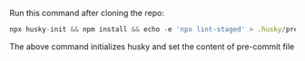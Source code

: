 Run this command after cloning the repo:

```js
npx husky-init && npm install && echo -e 'npx lint-staged' > .husky/pre-commit
```

The above command initializes husky and set the content of pre-commit file
